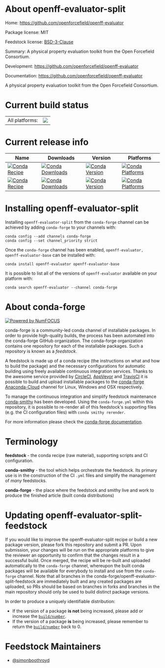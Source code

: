 About openff-evaluator-split
============================

Home: https://github.com/openforcefield/openff-evaluator

Package license: MIT

Feedstock license: [BSD-3-Clause](https://github.com/conda-forge/openff-evaluator-feedstock/blob/master/LICENSE.txt)

Summary: A physical property evaluation toolkit from the Open Forcefield Consortium.

Development: https://github.com/openforcefield/openff-evaluator

Documentation: https://github.com/openforcefield/openff-evaluator

A physical property evaluation toolkit from the Open Forcefield Consortium.


Current build status
====================


<table><tr><td>All platforms:</td>
    <td>
      <a href="https://dev.azure.com/conda-forge/feedstock-builds/_build/latest?definitionId=12190&branchName=master">
        <img src="https://dev.azure.com/conda-forge/feedstock-builds/_apis/build/status/openff-evaluator-feedstock?branchName=master">
      </a>
    </td>
  </tr>
</table>

Current release info
====================

| Name | Downloads | Version | Platforms |
| --- | --- | --- | --- |
| [![Conda Recipe](https://img.shields.io/badge/recipe-openff--evaluator-green.svg)](https://anaconda.org/conda-forge/openff-evaluator) | [![Conda Downloads](https://img.shields.io/conda/dn/conda-forge/openff-evaluator.svg)](https://anaconda.org/conda-forge/openff-evaluator) | [![Conda Version](https://img.shields.io/conda/vn/conda-forge/openff-evaluator.svg)](https://anaconda.org/conda-forge/openff-evaluator) | [![Conda Platforms](https://img.shields.io/conda/pn/conda-forge/openff-evaluator.svg)](https://anaconda.org/conda-forge/openff-evaluator) |
| [![Conda Recipe](https://img.shields.io/badge/recipe-openff--evaluator--base-green.svg)](https://anaconda.org/conda-forge/openff-evaluator-base) | [![Conda Downloads](https://img.shields.io/conda/dn/conda-forge/openff-evaluator-base.svg)](https://anaconda.org/conda-forge/openff-evaluator-base) | [![Conda Version](https://img.shields.io/conda/vn/conda-forge/openff-evaluator-base.svg)](https://anaconda.org/conda-forge/openff-evaluator-base) | [![Conda Platforms](https://img.shields.io/conda/pn/conda-forge/openff-evaluator-base.svg)](https://anaconda.org/conda-forge/openff-evaluator-base) |

Installing openff-evaluator-split
=================================

Installing `openff-evaluator-split` from the `conda-forge` channel can be achieved by adding `conda-forge` to your channels with:

```
conda config --add channels conda-forge
conda config --set channel_priority strict
```

Once the `conda-forge` channel has been enabled, `openff-evaluator, openff-evaluator-base` can be installed with:

```
conda install openff-evaluator openff-evaluator-base
```

It is possible to list all of the versions of `openff-evaluator` available on your platform with:

```
conda search openff-evaluator --channel conda-forge
```


About conda-forge
=================

[![Powered by
NumFOCUS](https://img.shields.io/badge/powered%20by-NumFOCUS-orange.svg?style=flat&colorA=E1523D&colorB=007D8A)](https://numfocus.org)

conda-forge is a community-led conda channel of installable packages.
In order to provide high-quality builds, the process has been automated into the
conda-forge GitHub organization. The conda-forge organization contains one repository
for each of the installable packages. Such a repository is known as a *feedstock*.

A feedstock is made up of a conda recipe (the instructions on what and how to build
the package) and the necessary configurations for automatic building using freely
available continuous integration services. Thanks to the awesome service provided by
[CircleCI](https://circleci.com/), [AppVeyor](https://www.appveyor.com/)
and [TravisCI](https://travis-ci.com/) it is possible to build and upload installable
packages to the [conda-forge](https://anaconda.org/conda-forge)
[Anaconda-Cloud](https://anaconda.org/) channel for Linux, Windows and OSX respectively.

To manage the continuous integration and simplify feedstock maintenance
[conda-smithy](https://github.com/conda-forge/conda-smithy) has been developed.
Using the ``conda-forge.yml`` within this repository, it is possible to re-render all of
this feedstock's supporting files (e.g. the CI configuration files) with ``conda smithy rerender``.

For more information please check the [conda-forge documentation](https://conda-forge.org/docs/).

Terminology
===========

**feedstock** - the conda recipe (raw material), supporting scripts and CI configuration.

**conda-smithy** - the tool which helps orchestrate the feedstock.
                   Its primary use is in the construction of the CI ``.yml`` files
                   and simplify the management of *many* feedstocks.

**conda-forge** - the place where the feedstock and smithy live and work to
                  produce the finished article (built conda distributions)


Updating openff-evaluator-split-feedstock
=========================================

If you would like to improve the openff-evaluator-split recipe or build a new
package version, please fork this repository and submit a PR. Upon submission,
your changes will be run on the appropriate platforms to give the reviewer an
opportunity to confirm that the changes result in a successful build. Once
merged, the recipe will be re-built and uploaded automatically to the
`conda-forge` channel, whereupon the built conda packages will be available for
everybody to install and use from the `conda-forge` channel.
Note that all branches in the conda-forge/openff-evaluator-split-feedstock are
immediately built and any created packages are uploaded, so PRs should be based
on branches in forks and branches in the main repository should only be used to
build distinct package versions.

In order to produce a uniquely identifiable distribution:
 * If the version of a package **is not** being increased, please add or increase
   the [``build/number``](https://docs.conda.io/projects/conda-build/en/latest/resources/define-metadata.html#build-number-and-string).
 * If the version of a package **is** being increased, please remember to return
   the [``build/number``](https://docs.conda.io/projects/conda-build/en/latest/resources/define-metadata.html#build-number-and-string)
   back to 0.

Feedstock Maintainers
=====================

* [@simonboothroyd](https://github.com/simonboothroyd/)

